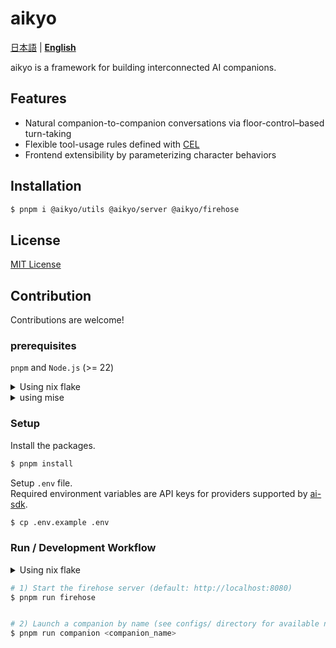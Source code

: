 # aikyo
[日本語](./README-ja.md) | [**English**](./README.md)  

aikyo is a framework for building interconnected AI companions.

## Features

- Natural companion-to-companion conversations via floor-control–based turn-taking
- Flexible tool-usage rules defined with [CEL](https://cel.dev)
- Frontend extensibility by parameterizing character behaviors

## Installation
```bash
$ pnpm i @aikyo/utils @aikyo/server @aikyo/firehose
```

## License

[MIT License](./LICENSE)

## Contribution

Contributions are welcome!

### prerequisites

`pnpm` and `Node.js` (>= 22)

<details><summary>Using nix flake</summary>

First, enter the devShell.
```bash
$ nix develop
```

</details>

<details><summary>using mise</summary>


```bash
$ mise install
```

</details>

### Setup

Install the packages.

```bash
$ pnpm install
```

Setup `.env` file.  
Required environment variables are API keys for providers supported by [ai-sdk](https://ai-sdk.dev/docs/foundations/providers-and-models).
```bash
$ cp .env.example .env
```

### Run / Development Workflow

<details><summary>Using nix flake</summary>

Both firehose and companion can be launched simultaneously.
```bash
# Usage: nix run .#dev -- <COMPANION> [<COMPANION> ...]
# Example: nix run .#dev -- hanabi polka
$ nix run .#dev
```

</details>

```bash
# 1) Start the firehose server (default: http://localhost:8080)
$ pnpm run firehose


# 2) Launch a companion by name (see configs/ directory for available names)
$ pnpm run companion <companion_name>
```